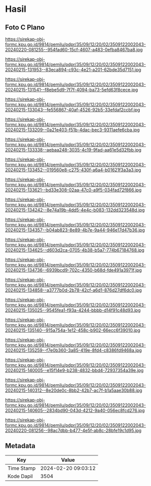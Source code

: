 # Hasil

## Foto C Plano

https://sirekap-obj-formc.kpu.go.id/9814/pemilu/pdpr/35/09/12/20/02/3509122002043-20240220-081255--954fad60-15cf-4607-a483-0efba8467ba8.jpg

https://sirekap-obj-formc.kpu.go.id/9814/pemilu/pdpr/35/09/12/20/02/3509122002043-20240215-131953--83eca894-c93c-4e21-a201-62bde35d7151.jpg

https://sirekap-obj-formc.kpu.go.id/9814/pemilu/pdpr/35/09/12/20/02/3509122002043-20240215-131541--f8ebe5d9-7f7f-4094-ba73-5efd63f8cece.jpg

https://sirekap-obj-formc.kpu.go.id/9814/pemilu/pdpr/35/09/12/20/02/3509122002043-20240215-133043--fe556867-40af-4526-92b5-33efdaf2ccbf.jpg

https://sirekap-obj-formc.kpu.go.id/9814/pemilu/pdpr/35/09/12/20/02/3509122002043-20240215-133209--0a21e403-f51b-4dac-bec3-9311aefe6cba.jpg

https://sirekap-obj-formc.kpu.go.id/9814/pemilu/pdpr/35/09/12/20/02/3509122002043-20240215-133338--aebaa248-3035-4c19-9fad-aa61e5d32fbb.jpg

https://sirekap-obj-formc.kpu.go.id/9814/pemilu/pdpr/35/09/12/20/02/3509122002043-20240215-133452--019560e8-c275-430f-a6a4-b01621f3a3a3.jpg

https://sirekap-obj-formc.kpu.go.id/9814/pemilu/pdpr/35/09/12/20/02/3509122002043-20240215-133621--bd33e308-02aa-47c0-a9f5-034fad72f866.jpg

https://sirekap-obj-formc.kpu.go.id/9814/pemilu/pdpr/35/09/12/20/02/3509122002043-20240215-134242--8e74a19b-4dd5-4e4c-b083-132dd323548d.jpg

https://sirekap-obj-formc.kpu.go.id/9814/pemilu/pdpr/35/09/12/20/02/3509122002043-20240215-134357--b04ab823-8e89-4b7e-9a44-946e17d47b36.jpg

https://sirekap-obj-formc.kpu.go.id/9814/pemilu/pdpr/35/09/12/20/02/3509122002043-20240215-134625--d603d2ca-0705-4b38-b5a7-774b67184768.jpg

https://sirekap-obj-formc.kpu.go.id/9814/pemilu/pdpr/35/09/12/20/02/3509122002043-20240215-134736--6939bcd9-702c-4350-b68d-fde491a3971f.jpg

https://sirekap-obj-formc.kpu.go.id/9814/pemilu/pdpr/35/09/12/20/02/3509122002043-20240215-134858--a3777b0d-2b78-42cf-a6d1-876d27df6dc0.jpg

https://sirekap-obj-formc.kpu.go.id/9814/pemilu/pdpr/35/09/12/20/02/3509122002043-20240215-135025--9545fea1-f93a-4244-bbbb-d14f91c48d93.jpg

https://sirekap-obj-formc.kpu.go.id/9814/pemilu/pdpr/35/09/12/20/02/3509122002043-20240215-135140--915a754a-1e12-458c-b902-66ecc6f39010.jpg

https://sirekap-obj-formc.kpu.go.id/9814/pemilu/pdpr/35/09/12/20/02/3509122002043-20240215-135259--f7e0b360-3a85-419e-8fd4-c8386fd9468a.jpg

https://sirekap-obj-formc.kpu.go.id/9814/pemilu/pdpr/35/09/12/20/02/3509122002043-20240215-140005--e15f14e9-b238-4832-bbd4-72937354a39e.jpg

https://sirekap-obj-formc.kpu.go.id/9814/pemilu/pdpr/35/09/12/20/02/3509122002043-20240215-140312--8e20de0c-8bb2-42b7-ac7f-b1a5aae30b88.jpg

https://sirekap-obj-formc.kpu.go.id/9814/pemilu/pdpr/35/09/12/20/02/3509122002043-20240215-140605--2834bd90-043d-4212-9a40-056ec8fcd276.jpg

https://sirekap-obj-formc.kpu.go.id/9814/pemilu/pdpr/35/09/12/20/02/3509122002043-20240220-081256--98ac7dbb-b477-4e5f-ab8c-28bfe19c1d95.jpg


## Metadata

| Key        | Value               |
| ---------- | ------------------- |
| Time Stamp | 2024-02-20 09:03:12 |
| Kode Dapil | 3504                |



